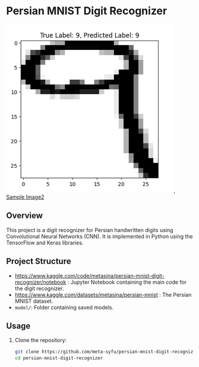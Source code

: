 # Persian MNIST Digit Recognizer

![Sample Image](sample_image.png), [Sample Image2](accuracy_image.png)

## Overview
This project is a digit recognizer for Persian handwritten digits using Convolutional Neural Networks (CNN). It is implemented in Python using the TensorFlow and Keras libraries.

## Project Structure
- https://www.kaggle.com/code/metasina/persian-mnist-digit-recognizer/notebook : Jupyter Notebook containing the main code for the digit recognizer.
- https://www.kaggle.com/datasets/metasina/persian-mnist : The Persian MNIST dataset.
- `model/`: Folder containing saved models.

## Usage
1. Clone the repository:
   ```bash
   git clone https://github.com/meta-syfu/persian-mnist-digit-recognizer.git
   cd persian-mnist-digit-recognizer
